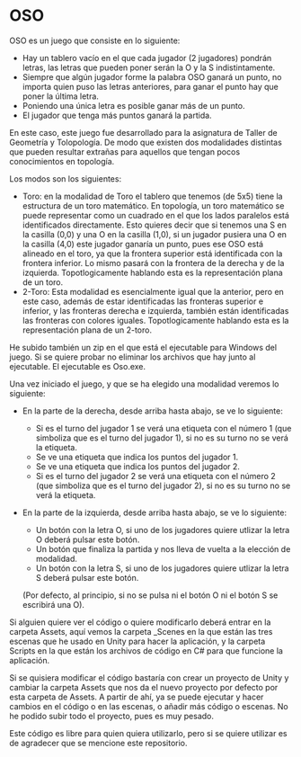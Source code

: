 # OSO


OSO es un juego que consiste en lo siguiente:
  - Hay un tablero vacío en el que cada jugador (2 jugadores) pondrán letras, las letras que pueden poner serán la O y la S indistintamente.
  - Siempre que algún jugador forme la palabra OSO ganará un punto, no importa quien puso las letras anteriores, para ganar el punto hay que poner la última letra.
  - Poniendo una única letra es posible ganar más de un punto.
  - El jugador que tenga más puntos ganará la partida.
  
 En este caso, este juego fue desarrollado para la asignatura de Taller de Geometría y Tolopología. De modo que existen dos modalidades distintas que pueden resultar extrañas para aquellos que tengan pocos conocimientos en topología.
 
 Los modos son los siguientes:
  - Toro: en la modalidad de Toro el tablero que tenemos (de 5x5) tiene la estructura de un toro matemático. En topología, un toro matemático se puede representar como un cuadrado en el que los lados paralelos está identificados directamente. 
  Esto quieres decir que si tenemos una S en la casilla (0,0) y una O en la casilla (1,0), si un jugador pusiera una O en la casilla (4,0) este jugador ganaría un punto, pues ese OSO está alineado en el toro, ya que la frontera superior está identificada con la frontera inferior. Lo mismo pasará con la frontera de la derecha y de la izquierda.
  Topotlogicamente hablando esta es la representación plana de un toro.
  - 2-Toro: Esta modalidad es esencialmente igual que la anterior, pero en este caso, además de estar identificadas las fronteras superior e inferior, y las fronteras derecha e izquierda, también están identificadas las fronteras con colores iguales. 
  Topotlogicamente hablando esta es la representación plana de un 2-toro.
  
  He subido también un zip en el que está el ejecutable para Windows del juego. Si se quiere probar no eliminar los archivos que hay junto al ejecutable. El ejecutable es Oso.exe.
  
  Una vez iniciado el juego, y que se ha elegido una modalidad veremos lo siguiente:
  - En la parte de la derecha, desde arriba hasta abajo, se ve lo siguiente:
    - Si es el turno del jugador 1 se verá una etiqueta con el número 1 (que simboliza que es el turno del jugador 1), si no es su turno no se verá la etiqueta.
    - Se ve una etiqueta que indica los puntos del jugador 1.
    - Se ve una etiqueta que indica los puntos del jugador 2.
    - Si es el turno del jugador 2 se verá una etiqueta con el número 2 (que simboliza que es el turno del jugador 2), si no es su turno no se verá la etiqueta.
      
  - En la parte de la izquierda, desde arriba hasta abajo, se ve lo siguiente:
    - Un botón con la letra O, si uno de los jugadores quiere utlizar la letra O deberá pulsar este botón.
    - Un botón que finaliza la partida y nos lleva de vuelta a la elección de modalidad.
    - Un botón con la letra S, si uno de los jugadores quiere utlizar la letra S deberá pulsar este botón.

    (Por defecto, al principio, si no se pulsa ni el botón O ni el botón S se escribirá una O).
  
  Si alguien quiere ver el código o quiere modificarlo deberá entrar en la carpeta Assets, aquí vemos la carpeta \_Scenes en la que están las tres escenas que he usado en Unity para hacer la aplicación, y la carpeta Scripts en la que están los archivos de código en C# para que funcione la aplicación.
  
Si se quisiera modificar el código bastaría con crear un proyecto de Unity y cambiar la carpeta Assets que nos da el nuevo proyecto por defecto por esta carpeta de Assets. A partir de ahí, ya se puede ejecutar y hacer cambios en el código o en las escenas, o añadir más código o escenas. No he podido subir todo el proyecto, pues es muy pesado.
  
  
  Este código es libre para quien quiera utilizarlo, pero si se quiere utilizar es de agradecer que se mencione este repositorio.
